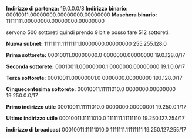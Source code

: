 **Indirizzo di partenza:**
19.0.0.0/8
**Indirizzo binario:**
00010011.00000000.00000000.00000000
**Maschera binario:**
11111111.00000000.00000000.00000000

servono 500 sottoreti quindi prendo 9 bit e posso fare 512 sottoreti.

**Nuova subnet:**
11111111.11111111.10000000.00000000
255.255.128.0



**Prima sottorete:**
00010011.00000000.0 0000000.00000000
19.0.128.0/17

**Seconda sottorete:**
00010011.00000000.1 0000000.00000000
19.1.0.0/17

**Terza sottorete:**
00010011.00000001.0 0000000.00000000
19.1.128.0/17



**Cinquecentesima sottorete:**
00010011.11111010.0 0000000.00000000
19.250.0.0/17

**Primo indirizzo utile**
00010011.11111010.0 0000000.00000001
19.250.0.1/17

**Ultimo indirizzo utile**
00010011.11111010.0 1111111.11111110
19.250.127.254/17

**indirizzo di broadcast**
00010011.11111010.0 1111111.11111111
19.250.127.255/17
